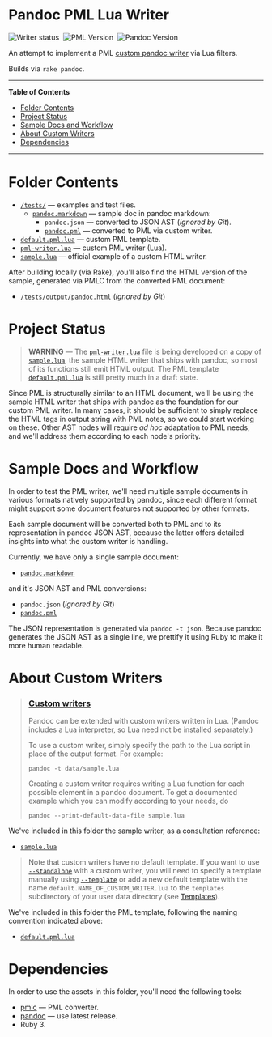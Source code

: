 # Pandoc PML Lua Writer

![Writer status][status badge]&nbsp;
![PML Version][pml badge]&nbsp;
![Pandoc Version][pandoc badge]

An attempt to implement a PML [custom pandoc writer] via Lua filters.

Builds via `rake pandoc`.

-----

**Table of Contents**

<!-- MarkdownTOC autolink="true" bracket="round" autoanchor="false" lowercase="only_ascii" uri_encoding="true" levels="1,2,3" -->

- [Folder Contents](#folder-contents)
- [Project Status](#project-status)
- [Sample Docs and Workflow](#sample-docs-and-workflow)
- [About Custom Writers](#about-custom-writers)
- [Dependencies](#dependencies)

<!-- /MarkdownTOC -->

-----

# Folder Contents

- [`/tests/`][tests/] — examples and test files.
    + [`pandoc.markdown`][pandoc.markdown] — sample doc in pandoc markdown:
        * `pandoc.json` — converted to JSON AST (_ignored by Git_).
        * [`pandoc.pml`][pandoc.pml] — converted to PML via custom writer.
- [`default.pml.lua`][default.pml.lua] — custom PML template.
- [`pml-writer.lua`][pml-writer.lua] — custom PML writer (Lua).
- [`sample.lua`][sample.lua] — official example of a custom HTML writer.

After building locally (via Rake), you'll also find the HTML version of the sample, generated via PMLC from the converted PML document:

- [`/tests/output/pandoc.html`](./tests/output/pandoc.html) (_ignored by Git_)


# Project Status

> **WARNING** — The [`pml-writer.lua`][pml-writer.lua] file is being developed on a copy of [`sample.lua`][sample.lua], the sample HTML writer that ships with pandoc, so most of its functions still emit HTML output.
> The PML template [`default.pml.lua`][default.pml.lua] is still pretty much in a draft state.

Since PML is structurally similar to an HTML document, we'll be using the sample HTML writer that ships with pandoc as the foundation for our custom PML writer.
In many cases, it should be sufficient to simply replace the HTML tags in output string with PML notes, so we could start working on these.
Other AST nodes will require _ad hoc_ adaptation to PML needs, and we'll address them according to each node's priority.


# Sample Docs and Workflow

In order to test the PML writer, we'll need multiple sample documents in various formats natively supported by pandoc, since each different format might support some document features not supported by other formats.

Each sample document will be converted both to PML and to its representation in pandoc JSON AST, because the latter offers detailed insights into what the custom writer is handling.

Currently, we have only a single sample document:

- [`pandoc.markdown`][pandoc.markdown]

and it's JSON AST and PML conversions:

- `pandoc.json` (_ignored by Git_)
- [`pandoc.pml`][pandoc.pml]

The JSON representation is generated via `pandoc -t json`.
Because pandoc generates the JSON AST as a single line, we prettify it using Ruby to make it more human readable.


# About Custom Writers

> ### [Custom writers]
>
> Pandoc can be extended with custom writers written in Lua.
> (Pandoc includes a Lua interpreter, so Lua need not be installed separately.)
>
> To use a custom writer, simply specify the path to the Lua script in place of the output format. For example:
>
> ```
> pandoc -t data/sample.lua
> ```
>
> Creating a custom writer requires writing a Lua function for each possible element in a pandoc document.
> To get a documented example which you can modify according to your needs, do
>
> ```
> pandoc --print-default-data-file sample.lua
> ```

We've included in this folder the sample writer, as a consultation reference:

- [`sample.lua`][sample.lua]

> Note that custom writers have no default template.
> If you want to use [`--standalone`][--standalone] with a custom writer, you will need to specify a template manually using [`--template`][--template] or add a new default template with the name `default.NAME_OF_CUSTOM_WRITER.lua` to the `templates` subdirectory of your user data directory (see [Templates]).

We've included in this folder the PML template, following the naming convention indicated above:

- [`default.pml.lua`][default.pml.lua]


# Dependencies

In order to use the assets in this folder, you'll need the following tools:

- [pmlc] — PML converter.
- [pandoc][pandoc install] — use latest release.
- Ruby 3.

<!-----------------------------------------------------------------------------
                               REFERENCE LINKS
------------------------------------------------------------------------------>

[pmlc]: https://www.pml-lang.dev/downloads/install.html "PML Converter download page"

<!-- pandoc -->

[pandoc]: https://pandoc.org "Visit pandoc website"
[pandoc install]: https://pandoc.org/installing.html "Visit pandoc download page"

[custom pandoc writer]: https://pandoc.org/MANUAL.html#custom-writers "Pandoc User's Guide » Custom writers"
[Custom writers]: https://pandoc.org/MANUAL.html#custom-writers "Pandoc User's Guide » Custom writers"

[--standalone]: https://pandoc.org/MANUAL.html#option--standalone "Pandoc User's Guide » '--standalone' option"
[--template]: https://pandoc.org/MANUAL.html#option--template "Pandoc User's Guide » '--template' option"
[Templates]: https://pandoc.org/MANUAL.html#templates "Pandoc User's Guide » Templates"

<!-- badges -->

[status badge]: https://img.shields.io/badge/status-Alpha-orange "The writer is still in WIP Alpha stage"
[pml badge]: https://img.shields.io/badge/PML-2.2.0-yellow "Last tested with PML 2.2.0"
[pandoc badge]: https://img.shields.io/badge/pandoc-2.17.1.1-yellow "Last tested with pandoc 2.17.1.1"

<!-- project files & folders -->

[default.pml.lua]: ./default.pml.lua "pandoc template for custom PML writer"
[pml-writer.lua]: ./pml-writer.lua "Custom PML writer"
[sample.lua]: ./sample.lua "Sample HTML writer"

[tests/]: ./tests/ "Navigate to samples and tests directory"

[pandoc.markdown]: ./tests/pandoc.markdown "Sample doc in pandoc markdown"
[pandoc.pml]: ./tests/pandoc.pml "Sample pandoc markdown doc converted to PML"

<!-- EOF -->
